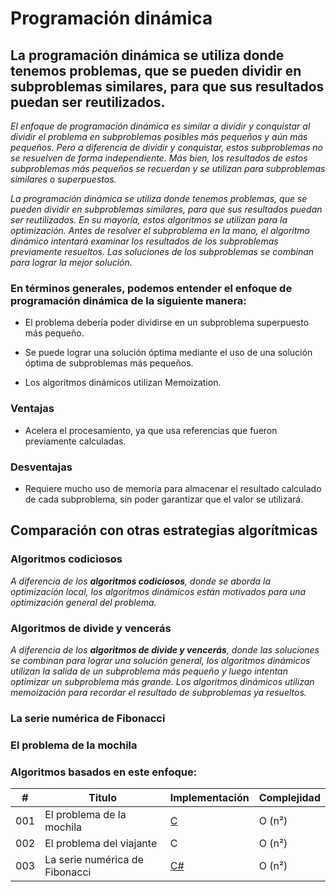 # Programación dinámica

## La programación dinámica se utiliza donde tenemos problemas, que se pueden dividir en subproblemas similares, para que sus resultados puedan ser reutilizados.

_El enfoque de programación dinámica es similar a dividir y conquistar al dividir el problema en subproblemas posibles más pequeños y aún más pequeños. Pero a diferencia de dividir y conquistar, estos subproblemas no se resuelven de forma independiente. Más bien, los resultados de estos subproblemas más pequeños se recuerdan y se utilizan para subproblemas similares o superpuestos._

_La programación dinámica se utiliza donde tenemos problemas, que se pueden dividir en subproblemas similares, para que sus resultados puedan ser reutilizados. En su mayoría, estos algoritmos se utilizan para la optimización. Antes de resolver el subproblema en la mano, el algoritmo dinámico intentará examinar los resultados de los subproblemas previamente resueltos. Las soluciones de los subproblemas se combinan para lograr la mejor solución._

### En términos generales, podemos entender el enfoque de programación dinámica de la siguiente manera:

-  El problema debería poder dividirse en un subproblema superpuesto más pequeño.

- Se puede lograr una solución óptima mediante el uso de una solución óptima de subproblemas más pequeños.

- Los algoritmos dinámicos utilizan Memoization.

### Ventajas

- Acelera el procesamiento, ya que usa referencias que fueron previamente calculadas.

### Desventajas
- Requiere mucho uso de memoría para almacenar el resultado calculado de cada subproblema, sin poder garantizar que el valor se utilizará.

## Comparación con otras estrategias algorítmicas

### Algoritmos codiciosos

_A diferencia de los **algoritmos codiciosos**, donde se aborda la optimización local, los algoritmos dinámicos están motivados para una optimización general del problema._

### Algoritmos de divide y vencerás

_A diferencia de los **algoritmos de divide y vencerás**, donde las soluciones se combinan para lograr una solución general, los algoritmos dinámicos utilizan la salida de un subproblema más pequeño y luego intentan optimizar un subproblema más grande. Los algoritmos dinámicos utilizan memoización para recordar el resultado de subproblemas ya resueltos._

### La serie numérica de Fibonacci

### El problema de la mochila


### Algoritmos basados en este enfoque:

| # | Titulo | Implementación | Complejidad |
|---| ----- | -------- | ---------- |
|001|El problema de la mochila| [C](https://github.com/Jonas-Lara/IPN-CS/blob/master/10.-Algoritmos/04.-Programaci%C3%B3n-din%C3%A1mica/01-Problema-de-la-mochila.c) |Ο (n²)|
|002|El problema del viajante | C |Ο (n²)|
|003|La serie numérica de Fibonacci| [C#](https://github.com/Jonas-Lara/Basi.cs/blob/master/04.-Programaci%C3%B3n-din%C3%A1mica/Algoritmos/02-Fibonacci-memoizaci%C3%B3n.cs)|Ο (n²)|
